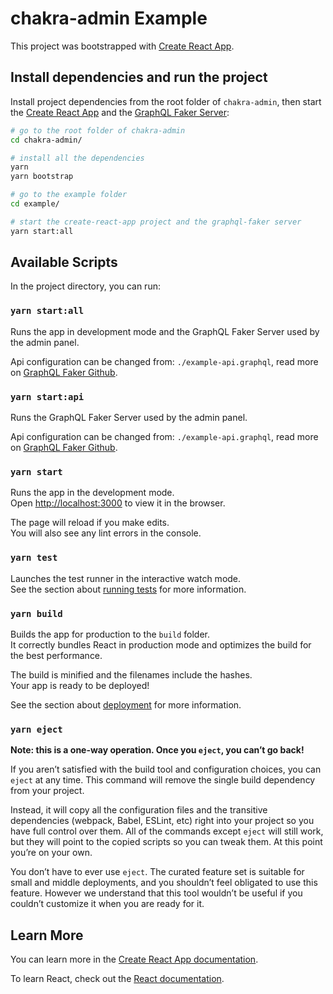 # chakra-admin Example

This project was bootstrapped with
[Create React App](https://github.com/facebook/create-react-app).
## Install dependencies and run the project

Install project dependencies from the root folder of `chakra-admin`, then start the [Create React App](https://github.com/facebook/create-react-app) and the [GraphQL Faker Server](https://github.com/APIs-guru/graphql-faker):

```bash
# go to the root folder of chakra-admin
cd chakra-admin/

# install all the dependencies
yarn
yarn bootstrap

# go to the example folder
cd example/

# start the create-react-app project and the graphql-faker server
yarn start:all
```

## Available Scripts

In the project directory, you can run:

### `yarn start:all`
Runs the app in development mode and the GraphQL Faker Server used by the admin panel.

Api configuration can be changed from: `./example-api.graphql`, read more on [GraphQL Faker Github](https://github.com/APIs-guru/graphql-faker).

### `yarn start:api`
Runs the GraphQL Faker Server used by the admin panel.

Api configuration can be changed from: `./example-api.graphql`, read more on [GraphQL Faker Github](https://github.com/APIs-guru/graphql-faker).

### `yarn start`

Runs the app in the development mode.<br /> Open
[http://localhost:3000](http://localhost:3000) to view it in the browser.

The page will reload if you make edits.<br /> You will also see any lint errors
in the console.

### `yarn test`

Launches the test runner in the interactive watch mode.<br /> See the section
about
[running tests](https://facebook.github.io/create-react-app/docs/running-tests)
for more information.

### `yarn build`

Builds the app for production to the `build` folder.<br /> It correctly bundles
React in production mode and optimizes the build for the best performance.

The build is minified and the filenames include the hashes.<br /> Your app is
ready to be deployed!

See the section about
[deployment](https://facebook.github.io/create-react-app/docs/deployment) for
more information.

### `yarn eject`

**Note: this is a one-way operation. Once you `eject`, you can’t go back!**

If you aren’t satisfied with the build tool and configuration choices, you can
`eject` at any time. This command will remove the single build dependency from
your project.

Instead, it will copy all the configuration files and the transitive
dependencies (webpack, Babel, ESLint, etc) right into your project so you have
full control over them. All of the commands except `eject` will still work, but
they will point to the copied scripts so you can tweak them. At this point
you’re on your own.

You don’t have to ever use `eject`. The curated feature set is suitable for
small and middle deployments, and you shouldn’t feel obligated to use this
feature. However we understand that this tool wouldn’t be useful if you couldn’t
customize it when you are ready for it.

## Learn More

You can learn more in the
[Create React App documentation](https://facebook.github.io/create-react-app/docs/getting-started).

To learn React, check out the [React documentation](https://reactjs.org/).
